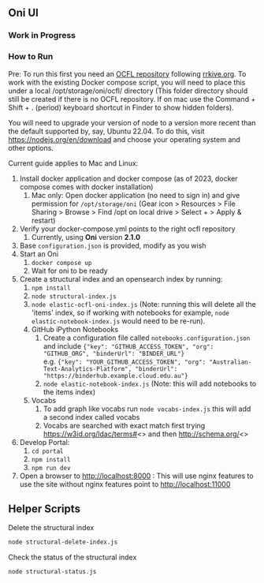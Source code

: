 ## Oni UI

### Work in Progress

### How to Run

Pre: To run this first you need an [OCFL repository](https://ocfl.io) following [rrkive.org](https://www.rrkive.org/). To work with the existing Docker compose script, you will need to place this under a local /opt/storage/oni/ocfl/ directory (This folder directory should still be created if there is no OCFL repository. If on mac use the Command + Shift + . (period) keyboard shortcut in Finder to show hidden folders).

You will need to upgrade your version of node to a version more recent than the default supported by, say, Ubuntu 22.04. To do this, visit https://nodejs.org/en/download and choose your operating system and other options.

Current guide applies to Mac and Linux:

1. Install docker application and docker compose (as of 2023, docker compose comes with docker installation)
   1. Mac only: Open docker application (no need to sign in) and give permission for ```/opt/storage/oni``` (Gear icon > Resources > File Sharing > Browse > Find /opt on local drive > Select + > Apply & restart)
2. Verify your docker-compose.yml points to the right ocfl repository
   1. Currently, using **Oni** version **2.1.0**
3. Base `configuration.json` is provided, modify as you wish
4. Start an Oni
   1. `docker compose up`
   2. Wait for oni to be ready
5. Create a structural index and an opensearch index by running:
   1. `npm install`
   2. `node structural-index.js`
   3. `node elastic-ocfl-oni-index.js` (Note: running this will delete all the 'items' index, so if working with notebooks for example, `node elastic-notebook-index.js` would need to be re-run).
   4. GitHub iPython Notebooks
      1. Create a configuration file called ```notebooks.configuration.json``` and include `{"key": "GITHUB_ACCESS_TOKEN", "org": "GITHUB_ORG", "binderUrl": "BINDER_URL"}`
         <br>e.g. `{"key": "YOUR_GITHUB_ACCESS_TOKEN", "org": "Australian-Text-Analytics-Platform", "binderUrl": "https://binderhub.example.cloud.edu.au"}`
      2. `node elastic-notebook-index.js` (Note: this will add notebooks to the items index)
   5. Vocabs
      1. To add graph like vocabs run `node vocabs-index.js` this will add a second index called vocabs
      2. Vocabs are searched with exact match first trying https://w3id.org/ldac/terms#<<ID>> and then http://schema.org/<<ID>>
6. Develop Portal:
   1. `cd portal`
   2. `npm install`
   3. `npm run dev`
7. Open a browser to [http://localhost:8000](http://localhost:8000) : This will use nginx features to use the site without nginx features point to [http://localhost:11000](http://localhost:11000)

## Helper Scripts

Delete the structural index
```bash
node structural-delete-index.js
```

Check the status of the structural index

```bash
node structural-status.js
```
